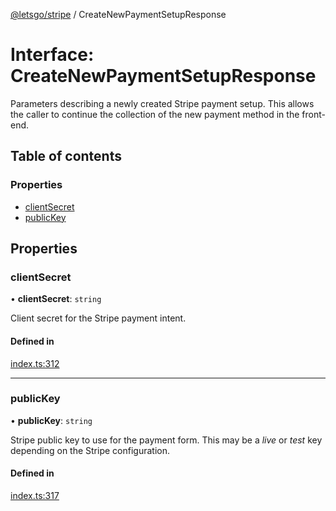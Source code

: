 [@letsgo/stripe](../README.md) / CreateNewPaymentSetupResponse

# Interface: CreateNewPaymentSetupResponse

Parameters describing a newly created Stripe payment setup. This allows the caller to continue
the collection of the new payment method in the front-end.

## Table of contents

### Properties

- [clientSecret](CreateNewPaymentSetupResponse.md#clientsecret)
- [publicKey](CreateNewPaymentSetupResponse.md#publickey)

## Properties

### clientSecret

• **clientSecret**: `string`

Client secret for the Stripe payment intent.

#### Defined in

[index.ts:312](https://github.com/tjanczuk/letsgo/blob/c32fd97/packages/stripe/src/index.ts#L312)

___

### publicKey

• **publicKey**: `string`

Stripe public key to use for the payment form. This may be a _live_ or _test_ key depending
on the Stripe configuration.

#### Defined in

[index.ts:317](https://github.com/tjanczuk/letsgo/blob/c32fd97/packages/stripe/src/index.ts#L317)
